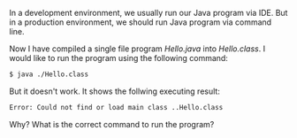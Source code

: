 In a development environment, we usually run our Java program via IDE. But in a production environment, we should run Java program via command line.

Now I have compiled a single file program *Hello.java* into *Hello.class*. I would like to run the program using the following command:

```bash
$ java ./Hello.class
```

But it doesn't work. It shows the follwing executing result:

```bash
Error: Could not find or load main class ..Hello.class
```

Why? What is the correct command to run the program?